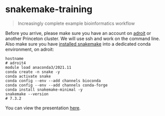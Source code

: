 # snakemake-training
> Increasingly complete example bioinformatics workflow

Before you arrive, please make sure you have an account on
[adroit](https://researchcomputing.princeton.edu/get-started/get-account) or
another Princeton cluster. We will use ssh and work on the command line.  Also
make sure you have
[installed snakemake](https://snakemake.readthedocs.io/en/stable/getting_started/installation.html)
into a dedicated conda environment, on adroit:
```shell
hostname
# adroit4
module load anaconda3/2021.11
conda create -n snake -y
conda activate snake
conda config --env --add channels bioconda
conda config --env --add channels conda-forge
conda install snakemake-minimal -y
snakemake --version
# 7.3.2
```

You can view the presentation [here](https://docs.google.com/presentation/d/1pvMBslE79LNrMrx5MUVCvugh3uSo_Xirayen4R7rvAg/edit?usp=sharing).
